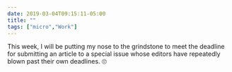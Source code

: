 ```yaml
---
date: 2019-03-04T09:15:11-05:00
title: ""
tags: ["micro","Work"]
---
```

This week, I will be putting my nose to the grindstone to meet the deadline for submitting an article to a special issue whose editors have repeatedly blown past their own deadlines. 🙄
